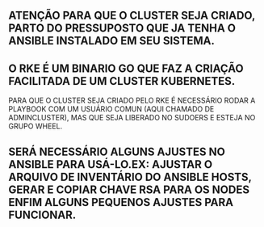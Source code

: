 


## ATENÇÃO PARA QUE O CLUSTER SEJA CRIADO, PARTO DO PRESSUPOSTO QUE JA TENHA O ANSIBLE INSTALADO EM SEU SISTEMA. ##

## O RKE É UM BINARIO GO QUE FAZ A CRIAÇÃO FACILITADA DE UM CLUSTER KUBERNETES.																			 
 PARA QUE O CLUSTER SEJA CRIADO PELO RKE É NECESSÁRIO RODAR A PLAYBOOK COM UM USUÁRIO COMUN (AQUI CHAMADO DE ADMINCLUSTER), MAS QUE SEJA LIBERADO NO SUDOERS E ESTEJA NO GRUPO WHEEL.											 
## SERÁ NECESSÁRIO ALGUNS AJUSTES NO ANSIBLE PARA USÁ-LO.EX: AJUSTAR O ARQUIVO DE INVENTÁRIO DO ANSIBLE HOSTS, GERAR E COPIAR CHAVE RSA PARA OS NODES ENFIM ALGUNS PEQUENOS AJUSTES PARA FUNCIONAR.   


